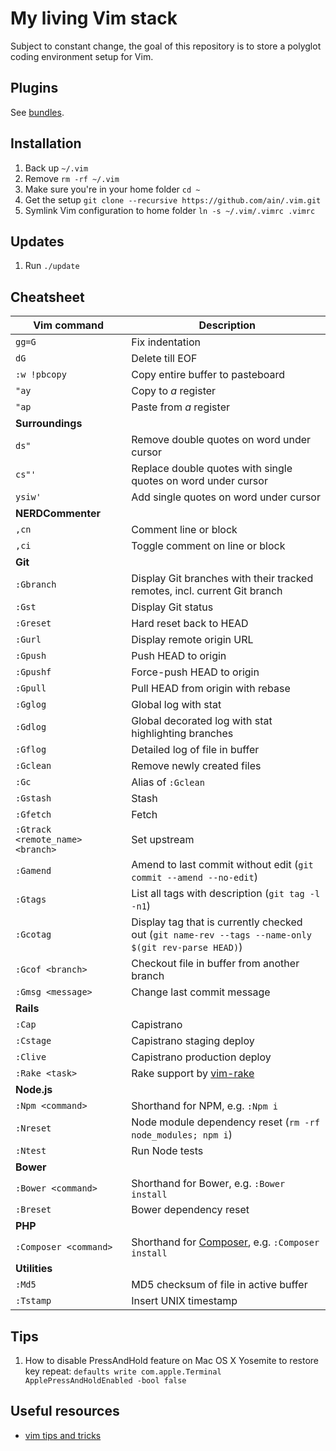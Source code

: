 # My living Vim stack
Subject to constant change, the goal of this repository is to store a polyglot coding environment setup for Vim.

## Plugins
See [bundles](https://github.com/ain/.vim/tree/master/bundle).

## Installation
1. Back up `~/.vim`
2. Remove `rm -rf ~/.vim`
3. Make sure you're in your home folder `cd ~`
4. Get the setup `git clone --recursive https://github.com/ain/.vim.git`
5. Symlink Vim configuration to home folder `ln -s ~/.vim/.vimrc .vimrc`

## Updates
1. Run `./update`

## Cheatsheet
| Vim command | Description     |
|-------------|-----------------|
| `gg=G`        | Fix indentation |
| `dG`          | Delete till EOF |
| `:w !pbcopy`  | Copy entire buffer to pasteboard |
| `"ay`         | Copy to _a_ register |
| `"ap`         | Paste from _a_ register |
| __Surroundings__ |
| `ds"`         | Remove double quotes on word under cursor |
| `cs"'`        | Replace double quotes with single quotes on word under cursor |
| `ysiw'`       | Add single quotes on word under cursor |
| __NERDCommenter__ |
| `,cn` | Comment line or block |
| `,ci` | Toggle comment on line or block |
| __Git__ |
| `:Gbranch`  | Display Git branches with their tracked remotes, incl. current Git branch |
| `:Gst`      | Display Git status |
| `:Greset`   | Hard reset back to HEAD |
| `:Gurl`     | Display remote origin URL |
| `:Gpush`    | Push HEAD to origin |
| `:Gpushf`   | Force-push HEAD to origin |
| `:Gpull`    | Pull HEAD from origin with rebase |
| `:Gglog`    | Global log with stat |
| `:Gdlog`    | Global decorated log with stat highlighting branches |
| `:Gflog`    | Detailed log of file in buffer |
| `:Gclean`   | Remove newly created files |
| `:Gc`       | Alias of `:Gclean` |
| `:Gstash`   | Stash |
| `:Gfetch`   | Fetch |
| `:Gtrack <remote_name> <branch>`   | Set upstream |
| `:Gamend`   | Amend to last commit without edit (`git commit --amend --no-edit`) |
| `:Gtags`    | List all tags with description (`git tag -l -n1`) |
| `:Gcotag`   | Display tag that is currently checked out (`git name-rev --tags --name-only $(git rev-parse HEAD)`) |
| `:Gcof <branch>`     | Checkout file in buffer from another branch |
| `:Gmsg <message>`    | Change last commit message |
| __Rails__ |
| `:Cap`    | Capistrano |
| `:Cstage` | Capistrano staging deploy |
| `:Clive`  | Capistrano production deploy |
| `:Rake <task>`  | Rake support by [vim-rake](https://github.com/tpope/vim-rake) |
| __Node.js__ |
| `:Npm <command>` | Shorthand for NPM, e.g. `:Npm i` |
| `:Nreset` | Node module dependency reset (`rm -rf node_modules; npm i`) |
| `:Ntest`  | Run Node tests |
| __Bower__ |
| `:Bower <command>` | Shorthand for Bower, e.g. `:Bower install` |
| `:Breset` | Bower dependency reset |
| __PHP__ |
| `:Composer <command>` | Shorthand for [Composer](https://getcomposer.org), e.g. `:Composer install` |
| __Utilities__ |
| `:Md5` | MD5 checksum of file in active buffer |
| `:Tstamp` | Insert UNIX timestamp |

## Tips
1. How to disable PressAndHold feature on Mac OS X Yosemite to restore key repeat: `defaults write com.apple.Terminal ApplePressAndHoldEnabled -bool false`

## Useful resources
- [vim tips and tricks](http://www.cs.swarthmore.edu/help/vim/home.html)
